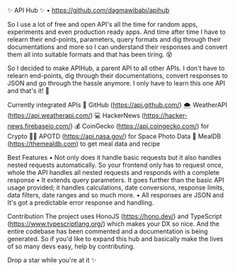 ✨ API Hub ✨
• https://github.com/dagmawibabi/apihub

So I use a lot of free and open API's all the time for random apps, experiments and even production ready apps. And time after time I have to relearn their end-points, parameters, query formats and dig through their documentations and more so I can understand their responses and convert them all into suitable formats and that has been tiring. 😵

So I decided to make APIHub, a parent API to all other APIs. I don't have to relearn end-points, dig through their documentations, convert responses to JSON and go through the hassle anymore. I only have to learn this one API and that's it! 🥳

Currently integrated APIs
🐙 GitHub (https://api.github.com/) 
🌨  WeatherAPI (https://api.weatherapi.com/)
💻  HackerNews (https://hacker-news.firebaseio.com/) 
💰 CoinGecko (https://api.coingecko.com/) for Crypto 
👩‍🚀 APOTD (https://api.nasa.gov/) for Space Photo Data
🥙 MealDB (https://themealdb.com) to get meal data and recipe

Best Features
• Not only does it handle basic requests but it also handles nested requests automatically. So your frontend only has to request once, whole the API handles all nested requests and responds with a complete response 
• It extends query parameters. It goes further than the basic API usage provided; it handles calculations, date conversions, response limits, data filters, date ranges and so much more. 
• All responses are JSON and It's got a predictable error response and handling.

Contribution 
The project uses HonoJS (https://hono.dev/) and TypeScript (https://www.typescriptlang.org/) which makes your DX so nice. And the entire codebase has been commented and a documentation is being generated. So if you'd like to expand this hub and basically make the lives of so many devs easy, help by contributing. 

Drop a star while you're at it ✨